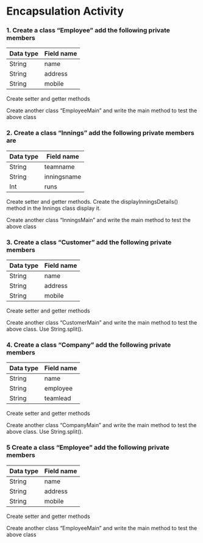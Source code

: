# Encapsulation Activity

### 1. Create a class “Employee” add the following private members

|Data type | Field name|
|----------|-----------|
|String |name|
|String |address|
|String |mobile|

Create setter and getter methods

Create another class “EmployeeMain” and write the main method to test the above class

### 2. Create a class “Innings” add the following private members are

|Data type |Field name|
|--|--|
|String| teamname|
|String |inningsname|
|Int |runs|

Create setter and getter methods. Create the displayInningsDetails() method in the Innings class display it.

Create another class “InningsMain” and write the main method to test the above class

### 3. Create a class “Customer” add the following private members

|Data type |Field name|
|--|--|
|String| name|
|String |address|
|String |mobile|

Create setter and getter methods

Create another class “CustomerMain” and write the main method to test the above class. Use String.split().

### 4. Create a class “Company” add the following private members

|Data type |Field name|
|--|--|
|String| name|
|String |employee|
|String |teamlead|

Create setter and getter methods

Create another class “CompanyMain” and write the main method to test the above class. Use String.split().

### 5 Create a class “Employee” add the following private members

|Data type |Field name|
|--|--|
|String| name|
|String |address|
|String |mobile|

Create setter and getter methods

Create another class “EmployeeMain” and write the main method to test the above class
